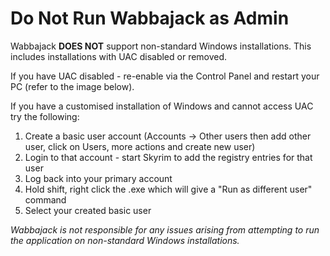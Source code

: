 # Do Not Run Wabbajack as Admin

Wabbajack **DOES NOT** support non-standard Windows installations. This includes installations with UAC disabled or removed.

If you have UAC disabled - re-enable via the Control Panel and restart your PC (refer to the image below).

If you have a customised installation of Windows and cannot access UAC try the following:
1. Create a basic user account (Accounts -> Other users then add other user, click on Users, more actions and create new user)
2. Login to that account - start Skyrim to add the registry entries for that user
3. Log back into your primary account
4. Hold shift, right click the .exe which will give a "Run as different user" command
5. Select your created basic user

*Wabbajack is not responsible for any issues arising from attempting to run the application on non-standard Windows installations.*
